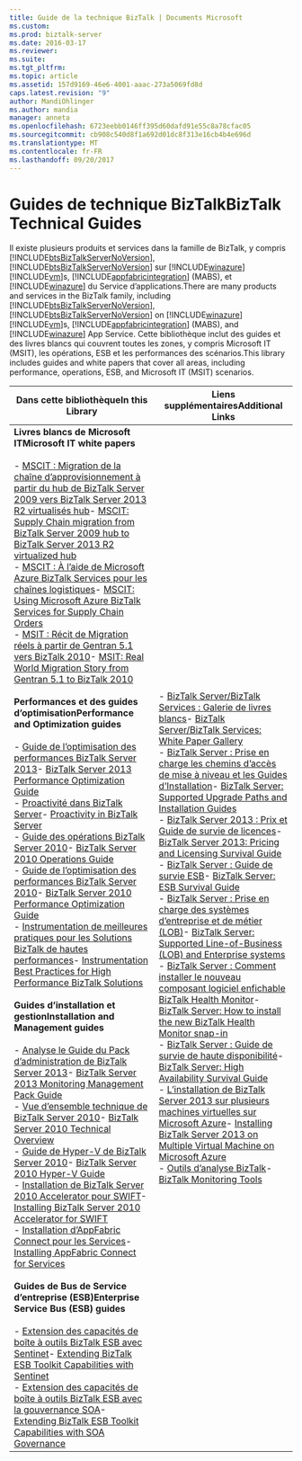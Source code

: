 ```yaml
---
title: Guide de la technique BizTalk | Documents Microsoft
ms.custom: 
ms.prod: biztalk-server
ms.date: 2016-03-17
ms.reviewer: 
ms.suite: 
ms.tgt_pltfrm: 
ms.topic: article
ms.assetid: 157d9169-46e6-4001-aaac-273a5069fd8d
caps.latest.revision: "9"
author: MandiOhlinger
ms.author: mandia
manager: anneta
ms.openlocfilehash: 6723eebb0146ff395d60dafd91e55c8a78cfac05
ms.sourcegitcommit: cb908c540d8f1a692d01dc8f313e16cb4b4e696d
ms.translationtype: MT
ms.contentlocale: fr-FR
ms.lasthandoff: 09/20/2017
---
```

# <a name="biztalk-technical-guides"></a><span data-ttu-id="81bed-102">Guides de technique BizTalk</span><span class="sxs-lookup"><span data-stu-id="81bed-102">BizTalk Technical Guides</span></span>
<span data-ttu-id="81bed-103">Il existe plusieurs produits et services dans la famille de BizTalk, y compris [!INCLUDE[btsBizTalkServerNoVersion](../includes/btsbiztalkservernoversion-md.md)], [!INCLUDE[btsBizTalkServerNoVersion](../includes/btsbiztalkservernoversion-md.md)] sur [!INCLUDE[winazure](../includes/winazure-md.md)] [!INCLUDE[vm](../includes/vm-md.md)]s, [!INCLUDE[appfabricintegration](../includes/appfabricintegration-md.md)] (MABS), et [!INCLUDE[winazure](../includes/winazure-md.md)] du Service d’applications.</span><span class="sxs-lookup"><span data-stu-id="81bed-103">There are many products and services in the BizTalk family, including [!INCLUDE[btsBizTalkServerNoVersion](../includes/btsbiztalkservernoversion-md.md)], [!INCLUDE[btsBizTalkServerNoVersion](../includes/btsbiztalkservernoversion-md.md)] on [!INCLUDE[winazure](../includes/winazure-md.md)][!INCLUDE[vm](../includes/vm-md.md)]s, [!INCLUDE[appfabricintegration](../includes/appfabricintegration-md.md)] (MABS), and [!INCLUDE[winazure](../includes/winazure-md.md)] App Service.</span></span> <span data-ttu-id="81bed-104">Cette bibliothèque inclut des guides et des livres blancs qui couvrent toutes les zones, y compris Microsoft IT (MSIT), les opérations, ESB et les performances des scénarios.</span><span class="sxs-lookup"><span data-stu-id="81bed-104">This library includes guides and white papers that cover all areas, including performance, operations, ESB, and Microsoft IT (MSIT) scenarios.</span></span>  
  
|<span data-ttu-id="81bed-105">Dans cette bibliothèque</span><span class="sxs-lookup"><span data-stu-id="81bed-105">In this Library</span></span>|<span data-ttu-id="81bed-106">Liens supplémentaires</span><span class="sxs-lookup"><span data-stu-id="81bed-106">Additional Links</span></span>|  
|---------------------|----------------------|  
|<span data-ttu-id="81bed-107">**Livres blancs de Microsoft IT**</span><span class="sxs-lookup"><span data-stu-id="81bed-107">**Microsoft IT white papers**</span></span><br /><br /> <span data-ttu-id="81bed-108">-   [MSCIT : Migration de la chaîne d’approvisionnement à partir du hub de BizTalk Server 2009 vers BizTalk Server 2013 R2 virtualisés hub](../technical-guides/mscit-supply-chain-migration-from-biztalk-2009-to-biztalk-2013-r2-virtualized.md)</span><span class="sxs-lookup"><span data-stu-id="81bed-108">-   [MSCIT: Supply Chain migration from BizTalk Server 2009 hub to BizTalk Server 2013 R2 virtualized hub](../technical-guides/mscit-supply-chain-migration-from-biztalk-2009-to-biztalk-2013-r2-virtualized.md)</span></span><br /><span data-ttu-id="81bed-109">-   [MSCIT : À l’aide de Microsoft Azure BizTalk Services pour les chaînes logistiques](../technical-guides/mscit-using-microsoft-azure-biztalk-services-for-supply-chain-orders.md)</span><span class="sxs-lookup"><span data-stu-id="81bed-109">-   [MSCIT: Using Microsoft Azure BizTalk Services for Supply Chain Orders](../technical-guides/mscit-using-microsoft-azure-biztalk-services-for-supply-chain-orders.md)</span></span><br /><span data-ttu-id="81bed-110">-   [MSIT : Récit de Migration réels à partir de Gentran 5.1 vers BizTalk 2010](../technical-guides/msit-real-world-migration-story-from-gentran-5-1-to-biztalk-2010.md)</span><span class="sxs-lookup"><span data-stu-id="81bed-110">-   [MSIT: Real World Migration Story from Gentran 5.1 to BizTalk 2010](../technical-guides/msit-real-world-migration-story-from-gentran-5-1-to-biztalk-2010.md)</span></span><br /><br /> <span data-ttu-id="81bed-111">**Performances et des guides d’optimisation**</span><span class="sxs-lookup"><span data-stu-id="81bed-111">**Performance and Optimization guides**</span></span><br /><br /> <span data-ttu-id="81bed-112">-   [Guide de l’optimisation des performances BizTalk Server 2013](../technical-guides/biztalk-server-2013-performance-optimization-guide.md)</span><span class="sxs-lookup"><span data-stu-id="81bed-112">-   [BizTalk Server 2013 Performance Optimization Guide](../technical-guides/biztalk-server-2013-performance-optimization-guide.md)</span></span><br /><span data-ttu-id="81bed-113">-   [Proactivité dans BizTalk Server](../technical-guides/proactivity-in-biztalk-server.md)</span><span class="sxs-lookup"><span data-stu-id="81bed-113">-   [Proactivity in BizTalk Server](../technical-guides/proactivity-in-biztalk-server.md)</span></span><br /><span data-ttu-id="81bed-114">-   [Guide des opérations BizTalk Server 2010](~/technical-guides/biztalk-server-2010-operations-guide.md)</span><span class="sxs-lookup"><span data-stu-id="81bed-114">-   [BizTalk Server 2010 Operations Guide](~/technical-guides/biztalk-server-2010-operations-guide.md)</span></span><br /><span data-ttu-id="81bed-115">-   [Guide de l’optimisation des performances BizTalk Server 2010](../technical-guides/biztalk-server-2010-performance-optimization-guide.md)</span><span class="sxs-lookup"><span data-stu-id="81bed-115">-   [BizTalk Server 2010 Performance Optimization Guide](../technical-guides/biztalk-server-2010-performance-optimization-guide.md)</span></span><br /><span data-ttu-id="81bed-116">-   [Instrumentation de meilleures pratiques pour les Solutions BizTalk de hautes performances](../technical-guides/instrumentation-best-practices-for-high-performance-biztalk-solutions.md)</span><span class="sxs-lookup"><span data-stu-id="81bed-116">-   [Instrumentation Best Practices for High Performance BizTalk Solutions](../technical-guides/instrumentation-best-practices-for-high-performance-biztalk-solutions.md)</span></span><br /><br /> <span data-ttu-id="81bed-117">**Guides d’installation et gestion**</span><span class="sxs-lookup"><span data-stu-id="81bed-117">**Installation and Management guides**</span></span><br /><br /> <span data-ttu-id="81bed-118">-   [Analyse le Guide du Pack d’administration de BizTalk Server 2013](../technical-guides/biztalk-server-2013-monitoring-management-pack-guide.md)</span><span class="sxs-lookup"><span data-stu-id="81bed-118">-   [BizTalk Server 2013 Monitoring Management Pack Guide](../technical-guides/biztalk-server-2013-monitoring-management-pack-guide.md)</span></span><br /><span data-ttu-id="81bed-119">-   [Vue d’ensemble technique de BizTalk Server 2010](../technical-guides/biztalk-server-2010-technical-overview.md)</span><span class="sxs-lookup"><span data-stu-id="81bed-119">-   [BizTalk Server 2010 Technical Overview](../technical-guides/biztalk-server-2010-technical-overview.md)</span></span><br /><span data-ttu-id="81bed-120">-   [Guide de Hyper-V de BizTalk Server 2010](../technical-guides/biztalk-server-2010-hyper-v-guide.md)</span><span class="sxs-lookup"><span data-stu-id="81bed-120">-   [BizTalk Server 2010 Hyper-V Guide](../technical-guides/biztalk-server-2010-hyper-v-guide.md)</span></span><br /><span data-ttu-id="81bed-121">-   [Installation de BizTalk Server 2010 Accelerator pour SWIFT](../technical-guides/installing-biztalk-server-2010-accelerator-for-swift.md)</span><span class="sxs-lookup"><span data-stu-id="81bed-121">-   [Installing BizTalk Server 2010 Accelerator for SWIFT](../technical-guides/installing-biztalk-server-2010-accelerator-for-swift.md)</span></span><br /><span data-ttu-id="81bed-122">-   [Installation d’AppFabric Connect pour les Services](../technical-guides/installing-appfabric-connect-for-services.md)</span><span class="sxs-lookup"><span data-stu-id="81bed-122">-   [Installing AppFabric Connect for Services](../technical-guides/installing-appfabric-connect-for-services.md)</span></span><br /><br /> <span data-ttu-id="81bed-123">**Guides de Bus de Service d’entreprise (ESB)**</span><span class="sxs-lookup"><span data-stu-id="81bed-123">**Enterprise Service Bus (ESB) guides**</span></span><br /><br /> <span data-ttu-id="81bed-124">-   [Extension des capacités de boîte à outils BizTalk ESB avec Sentinet](../technical-guides/extending-biztalk-esb-toolkit-capabilities-with-sentinet.md)</span><span class="sxs-lookup"><span data-stu-id="81bed-124">-   [Extending BizTalk ESB Toolkit Capabilities with Sentinet](../technical-guides/extending-biztalk-esb-toolkit-capabilities-with-sentinet.md)</span></span><br /><span data-ttu-id="81bed-125">-   [Extension des capacités de boîte à outils BizTalk ESB avec la gouvernance SOA](../technical-guides/extending-biztalk-esb-toolkit-capabilities-with-soa-governance.md)</span><span class="sxs-lookup"><span data-stu-id="81bed-125">-   [Extending BizTalk ESB Toolkit Capabilities with SOA Governance](../technical-guides/extending-biztalk-esb-toolkit-capabilities-with-soa-governance.md)</span></span>|<span data-ttu-id="81bed-126">-   [BizTalk Server/BizTalk Services : Galerie de livres blancs](http://social.technet.microsoft.com/wiki/contents/articles/15469.biztalk-serverbiztalk-services-white-paper-gallery.aspx)</span><span class="sxs-lookup"><span data-stu-id="81bed-126">-   [BizTalk Server/BizTalk Services: White Paper Gallery](http://social.technet.microsoft.com/wiki/contents/articles/15469.biztalk-serverbiztalk-services-white-paper-gallery.aspx)</span></span><br /><span data-ttu-id="81bed-127">-   [BizTalk Server : Prise en charge les chemins d’accès de mise à niveau et les Guides d’Installation](http://social.technet.microsoft.com/wiki/contents/articles/28554.biztalk-server-supported-upgrade-paths-and-installation-guides.aspx)</span><span class="sxs-lookup"><span data-stu-id="81bed-127">-   [BizTalk Server: Supported Upgrade Paths and Installation Guides](http://social.technet.microsoft.com/wiki/contents/articles/28554.biztalk-server-supported-upgrade-paths-and-installation-guides.aspx)</span></span><br /><span data-ttu-id="81bed-128">-   [BizTalk Server 2013 : Prix et Guide de survie de licences](http://social.technet.microsoft.com/wiki/contents/articles/20494.biztalk-server-2013-pricing-and-licensing-survival-guide.aspx)</span><span class="sxs-lookup"><span data-stu-id="81bed-128">-   [BizTalk Server 2013: Pricing and Licensing Survival Guide](http://social.technet.microsoft.com/wiki/contents/articles/20494.biztalk-server-2013-pricing-and-licensing-survival-guide.aspx)</span></span><br /><span data-ttu-id="81bed-129">-   [BizTalk Server : Guide de survie ESB](http://social.technet.microsoft.com/wiki/contents/articles/7756.biztalk-server-esb-survival-guide.aspx)</span><span class="sxs-lookup"><span data-stu-id="81bed-129">-   [BizTalk Server: ESB Survival Guide](http://social.technet.microsoft.com/wiki/contents/articles/7756.biztalk-server-esb-survival-guide.aspx)</span></span><br /><span data-ttu-id="81bed-130">-   [BizTalk Server : Prise en charge des systèmes d’entreprise et de métier (LOB)](http://social.technet.microsoft.com/wiki/contents/articles/17631.biztalk-server-supported-line-of-business-lob-and-enterprise-systems.aspx)</span><span class="sxs-lookup"><span data-stu-id="81bed-130">-   [BizTalk Server: Supported Line-of-Business (LOB) and Enterprise systems](http://social.technet.microsoft.com/wiki/contents/articles/17631.biztalk-server-supported-line-of-business-lob-and-enterprise-systems.aspx)</span></span><br /><span data-ttu-id="81bed-131">-   [BizTalk Server : Comment installer le nouveau composant logiciel enfichable BizTalk Health Monitor](http://social.technet.microsoft.com/wiki/contents/articles/26466.biztalk-server-how-to-install-the-new-biztalk-health-monitor-snap-in.aspx)</span><span class="sxs-lookup"><span data-stu-id="81bed-131">-   [BizTalk Server: How to install the new BizTalk Health Monitor snap-in](http://social.technet.microsoft.com/wiki/contents/articles/26466.biztalk-server-how-to-install-the-new-biztalk-health-monitor-snap-in.aspx)</span></span><br /><span data-ttu-id="81bed-132">-   [BizTalk Server : Guide de survie de haute disponibilité](http://social.technet.microsoft.com/wiki/contents/articles/6532.biztalk-server-high-availability-survival-guide.aspx)</span><span class="sxs-lookup"><span data-stu-id="81bed-132">-   [BizTalk Server: High Availability Survival Guide](http://social.technet.microsoft.com/wiki/contents/articles/6532.biztalk-server-high-availability-survival-guide.aspx)</span></span><br /><span data-ttu-id="81bed-133">-   [L’installation de BizTalk Server 2013 sur plusieurs machines virtuelles sur Microsoft Azure](http://social.technet.microsoft.com/wiki/contents/articles/23968.installing-biztalk-server-2013-on-multiple-virtual-machine-on-windows-azure.aspx)</span><span class="sxs-lookup"><span data-stu-id="81bed-133">-   [Installing BizTalk Server 2013 on Multiple Virtual Machine on Microsoft Azure](http://social.technet.microsoft.com/wiki/contents/articles/23968.installing-biztalk-server-2013-on-multiple-virtual-machine-on-windows-azure.aspx)</span></span><br /><span data-ttu-id="81bed-134">-   [Outils d’analyse BizTalk](http://social.technet.microsoft.com/wiki/contents/articles/5364.biztalk-monitoring-tools.aspx)</span><span class="sxs-lookup"><span data-stu-id="81bed-134">-   [BizTalk Monitoring Tools](http://social.technet.microsoft.com/wiki/contents/articles/5364.biztalk-monitoring-tools.aspx)</span></span>|